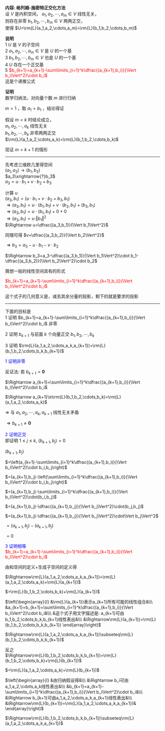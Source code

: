 **内容: 格列姆-施密特正交化方法**  
设 $V$ 是内积空间， $a_1,a_2,\cdots,a_m\in V$ 线性无关，  
则存在非零 $b_1,b_2,\cdots,b_m\in V$ 两两正交，  
使得 $U=\rm{L}(a_1,a_2,\cdots,a_m)=\rm{L}(b_1,b_2,\cdots,b_m)$  
  
**说明**  
1  $U$ 是 $V$ 的子空间  
2  $a_1,a_2,\cdots,a_m\in V$ 是 $U$ 的一个基  
3  $b_1,b_2,\cdots,b_m\in V$ 也是 $U$ 的一个基  
4  $U$ 存在一个正交基  
5 <font color=red> $b_{k+1}=a_{k+1}-\sum\limits_{i=1}^k\dfrac{(a_{k+1},b_i)}{\Vert b_i\Vert^2}\cdot b_i$ </font>  
这是个递推公式  
  
**证明**  
数学归纳法，对向量个数 $m$ 进行归纳  
  
 $m=1$ ，取 $a_1=b_1$ ，结论得证  
  
假设 $m=k$ 时结论成立，  
 $a_1,a_2,\cdots,a_k$ 线性无关  
 $b_1,b_2,\cdots,b_k$ 非零两两正交  
 $\rm{L}(a_1,a_2,\cdots,a_k)=\rm{L}(b_1,b_2,\cdots,b_k)$  
  
现证 $m=k+1$ 的情形  
  
---  
  
先考虑三维欧几里得空间  
 $(a_1,a_2)\longrightarrow(b_1,b_2)$  
 $a_3\xrightarrow{?}b_3$  
 $a_3=u\cdot b_1+v\cdot b_2+b_3$  
  
计算 $u$  
 $(a_3,b_1)=(u\cdot b_1+v\cdot b_2+b_3,b_1)$  
 $\Rightarrow(a_3,b_1)=u\cdot(b_1,b_1)+v\cdot(b_2,b_1)+(b_3,b_1)$  
 $\Rightarrow(a_3,b_1)=u\cdot(b_1,b_1)+0+0$  
 $\Rightarrow(a_3,b_1)=u\cdot\Vert b_1\Vert^2$  
 $\Rightarrow u=\dfrac{(a_3,b_1)}{\Vert b_1\Vert^2}$  
  
同理可得  $v=\dfrac{(a_3,b_2)}{\Vert b_2\Vert^2}$  
  
 $\Rightarrow b_3=a_3-u\cdot b_1-v\cdot b_2$  
  
 $\Rightarrow b_3=a_3-\dfrac{(a_3,b_1)}{\Vert b_1\Vert^2}\cdot b_1-\dfrac{(a_3,b_2)}{\Vert b_2\Vert^2}\cdot b_2$  
  
猜想一般的线性空间具有的形式  
  
<font color=red> $b_{k+1}=a_{k+1}-\sum\limits_{i=1}^k\dfrac{(a_{k+1},b_i)}{\Vert b_i\Vert^2}\cdot b_i$ </font>  
  
这个式子的几何意义是，减去其余分量的投影，剩下的就是要求的投影  
  
---  
  
下面的目标是  
1 证明  $b_{k+1}=a_{k+1}-\sum\limits_{i=1}^k\dfrac{(a_{k+1},b_i)}{\Vert b_i\Vert^2}\cdot b_i$ 非零  
  
2 证明  $b_{k+1}$ 与前面 $k$ 个向量正交 $b_1,b_2,\cdots,b_k$  
  
3 证明  $\rm{L}(a_1,a_2,\cdots,a_k,a_{k+1})=\rm{L}(b_1,b_2,\cdots,b_k,b_{k+1})$  
  
<font color=blue>1 证明非零</font>  
  
反证法: 若 $b_{k+1}=\mathbf0$  
  
 $\Rightarrow a_{k+1}=\sum\limits_{i=1}^k\dfrac{(a_{k+1},b_i)}{\Vert b_i\Vert^2}\cdot b_i$  
  
 $\Rightarrow a_{k+1}\in\rm{L}(b_1,b_2,\cdots,b_k)=\rm{L}(a_1,a_2,\cdots,a_k)$  
  
 $\Rightarrow$ 与 $a_1,a_2,\cdots,a_k,a_{k+1}$ 线性无关矛盾  
  
 $\Rightarrow b_{k+1}\neq\mathbf0$  
  
<font color=blue>2 证明正交</font>  
即证明  $1\le j\le k,\ (b_{k+1},b_j)=0$  
  
 $(b_{k+1},b_j)$  
  
 $=\left(a_{k+1}-\sum\limits_{i=1}^k\dfrac{(a_{k+1},b_i)}{\Vert b_i\Vert^2}\cdot b_i,b_j\right)$  
  
 $=(a_{k+1},b_j)-\left(\sum\limits_{i=1}^k\dfrac{(a_{k+1},b_i)}{\Vert b_i\Vert^2}\cdot b_i,b_j\right)$  
  
 $=(a_{k+1},b_j)-\sum\limits_{i=1}^k\dfrac{(a_{k+1},b_i)}{\Vert b_i\Vert^2}\cdot(b_i,b_j)$  
  
 $=(a_{k+1},b_j)-\dfrac{(a_{k+1},b_j)}{\Vert b_j\Vert^2}\cdot(b_j,b_j)$  
  
 $=(a_{k+1},b_j)-\dfrac{(a_{k+1},b_j)}{\Vert b_j\Vert^2}\cdot\Vert b_j\Vert^2$  
  
 $=(a_{k+1},b_j)-(a_{k+1},b_j)$  
  
 $=0$  
  
<font color=blue>3 证明相等</font>  
<font color=red> $b_{k+1}=a_{k+1}-\sum\limits_{i=1}^k\dfrac{(a_{k+1},b_i)}{\Vert b_i\Vert^2}\cdot b_i$ </font>  
  
由和空间的定义+生成子空间的定义得  
  
 $\Rightarrow\rm{L}(a_1,a_2,\cdots,a_k,a_{k+1})=\rm{L}(a_1,a_2,\cdots,a_k)+\rm{L}(a_{k+1})$  
  
 $=\rm{L}(b_1,b_2,\cdots,b_k)+\rm{L}(a_{k+1})$  
  
 $\left(\begin{array}{l}  
&\rm{L}(a_{k+1})表示a_{k+1}所有可能的线性组合&\\\  
&a_{k+1}=b_{k+1}+\sum\limits_{i=1}^k\dfrac{(a_{k+1},b_i)}{\Vert b_i\Vert^2}\cdot b_i&\\\  
&这个式子用文字描述是: a_{k+1}可由b_1,b_2,\cdots,b_k,b_{k+1}线性表出&\\\  
&\Rightarrow\rm{L}(a_{k+1})=\rm{L}(b_1,b_2,\cdots,b_k,b_{k+1})  
\end{array}\right)$  
  
 $\Rightarrow\rm{L}(a_1,a_2,\cdots,a_k,a_{k+1})\subseteq\rm{L}(b_1,b_2,\cdots,b_k,b_{k+1})$  
  
反之  
 $\Rightarrow\rm{L}(b_1,b_2,\cdots,b_k,b_{k+1})=\rm{L}(b_1,b_2,\cdots,b_k)+\rm{L}(b_{k+1})$  
  
 $=\rm{L}(a_1,a_2,\cdots,a_k)+\rm{L}(b_{k+1})$  
  
 $\left(\begin{array}{l}  
&由归纳假设得&\\\  
&\Rightarrow b_i可由a_1,a_2,\cdots,a_k线性表出&\\\  
&b_{k+1}=a_{k+1}-\sum\limits_{i=1}^k\dfrac{(a_{k+1},b_i)}{\Vert b_i\Vert^2}\cdot b_i&\\\  
&\Rightarrow b_{k+1}可由a_1,a_2,\cdots,a_k,a_{k+1}线性表出&\\\  
&\Rightarrow\rm{L}(b_{k+1})=\rm{L}(a_1,a_2,\cdots,a_k,a_{k+1})&  
\end{array}\right)$  
  
 $\Rightarrow\rm{L}(b_1,b_2,\cdots,b_k,b_{k+1})\subseteq\rm{L}(a_1,a_2,\cdots,a_k,a_{k+1})$  
